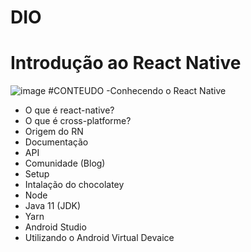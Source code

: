 # DIO
# Introdução ao React Native
![image](https://user-images.githubusercontent.com/88006260/172498493-2fe254dd-84d1-4bab-90fb-994d12c7d0f0.png)
#CONTEUDO
-Conhecendo o React Native
- O que é react-native?
- O que é cross-platforme?
- Origem do RN
- Documentação
- API
- Comunidade (Blog)
- Setup
- Intalação do chocolatey
- Node
- Java 11 (JDK)
- Yarn
- Android Studio
- Utilizando o Android Virtual Devaice

